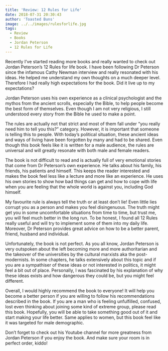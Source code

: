 ```yaml
---
title: 'Review: 12 Rules for Life'
date: 2018-07-31 20:30:43
author: 'Toasted Buns'
image: ../../images/rulesforlife.jpg
tags:
  - Review
  - Books
  - Jordan Peterson
  - 12 Rules for Life
---
```


Recently I’ve started reading more books and really wanted to check out Jordan Peterson’s 12 Rules for life book. I have been following Dr Peterson since the infamous Cathy Newman interview and really resonated with his ideas. He helped me understand my own thoughts on a much deeper level. Therefore I had really high expectations for the book. Did it live up to my expectations?

Jordan Peterson uses his own experience as a clinical psychologist and the mythos from the ancient scrolls, especially the Bible, to help people become the best form of themselves. Even though I am not very religious, I still understood every story from the Bible he used to make a point.

The rules are actually not that strict and most of them fall under “you really need him to tell you this?” category. However, it is important that someone is telling this to people. With today’s political situation, these ancient ideas and ways of living have been forgotten by many and had to be shared. Even though this book feels like it is written for a male audience, the rules are universal and will greatly resonate with both male and female readers.

The book is not difficult to read and is actually full of very emotional stories that come from Dr Peterson’s own experience. He talks about his family, his friends, his patients and himself. This keeps the reader interested and makes the book feel less like a lecture and more like an experience. He uses his own stories to show how bad things can get and how to cope with life when you are feeling that the whole world is against you, including God himself.

<script async src="//pagead2.googlesyndication.com/pagead/js/adsbygoogle.js"></script><ins class="adsbygoogle" style="display:block; text-align:center;"  data-ad-layout="in-article"  data-ad-format="fluid"  data-ad-client="ca-pub-2164900147810573"  data-ad-slot="8817307412"></ins>

<script>(adsbygoogle = window.adsbygoogle || []).push({});</script>

My favourite rule is always tell the truth or at least don’t lie! Even little lies corrupt you as a person and makes you feel disingenuous. The truth might get you in some uncomfortable situations from time to time, but trust me, you will feel much better in the long run. To be honest, I found all 12 Rules really useful and will try to implement some of them into my daily life. Moreover, Dr Peterson provides great advice on how to be a better parent, friend, husband and individual.

Unfortunately, the book is not perfect. As you all know, Jordan Peterson is very outspoken about the left becoming more and more authoritarian and the takeover of the universities by the cultural marxists aka the post-modernists. In some chapters, he talks extensively about this topic and if you are a sympathiser of these ideas or not interested in politics, it might feel a bit out of place. Personally, I was fascinated by his explanation of why these ideas exists and how dangerous they could be, but you might feel different.

Overall, I would highly recommend the book to everyone! It will help you become a better person if you are willing to follow his recommendations described in the book. If you are a man who is feeling unfulfilled, confused, lost even thinking about joining some kind of extreme group, please read this book. Hopefully, you will be able to take something good out of it and start making your life better. Same applies to women, but this book feel like it was targeted for male demographic.

Don’t forget to check out his Youtube channel for more greatness from Jordan Peterson if you enjoy the book. And make sure your room is in perfect order, kiddo!
